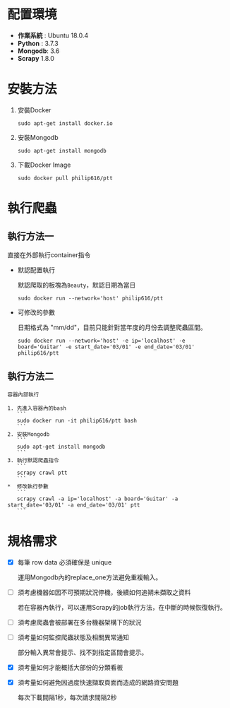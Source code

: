 # 配置環境

* **作業系統** : Ubuntu 18.0.4
* **Python** : 3.7.3
* **Mongodb**: 3.6
* **Scrapy** 1.8.0


# 安裝方法

1. 安裝Docker
   ```
   sudo apt-get install docker.io
   ```

2. 安裝Mongodb
   ```
   sudo apt-get install mongodb
   ```
3. 下載Docker Image
   ```
   sudo docker pull philip616/ptt
   ```
# 執行爬蟲
## 執行方法一
   
   直接在外部執行container指令

* 默認配置執行

  默認爬取的板塊為`Beauty`，默認日期為當日
   ```
   sudo docker run --network='host' philip616/ptt
   ```
* 可修改的參數
   
   日期格式為 "mm/dd"，目前只能針對當年度的月份去調整爬蟲區間。
   ```
   sudo docker run --network='host' -e ip='localhost' -e board='Guitar' -e start_date='03/01' -e end_date='03/01' philip616/ptt
   ```
   
## 執行方法二

    容器內部執行
    
    1. 先進入容器內的bash
       ```
       sudo docker run -it philip616/ptt bash
       ```
    2. 安裝Mongodb
       ```
       sudo apt-get install mongodb
       ```
    3. 執行默認爬蟲指令
       ```
       scrapy crawl ptt
       ```
    *  修改執行參數
       ```
       scrapy crawl -a ip='localhost' -a board='Guitar' -a start_date='03/01' -a end_date='03/01' ptt
       ```
 
 
# 規格需求
- [x] 每筆 row data 必須確保是 unique 

  運用Mongodb內的replace_one方法避免重複輸入。
- [ ] 須考慮機器如因不可預期狀況停機，後續如何追朔未擷取之資料

  若在容器內執行，可以運用Scrapy的job執行方法，在中斷的時候恢復執行。
- [ ] 須考慮爬蟲會被部署在多台機器架構下的狀況
- [ ] 須考量如何監控爬蟲狀態及相關異常通知

  部分輸入異常會提示、找不到指定區間會提示。
- [x] 須考量如何才能概括⼤部份的分類看板
- [x] 須考量如何避免因過度快速擷取⾴⾯⽽造成的網路資安問題

  每次下載間隔1秒，每次請求間隔2秒


